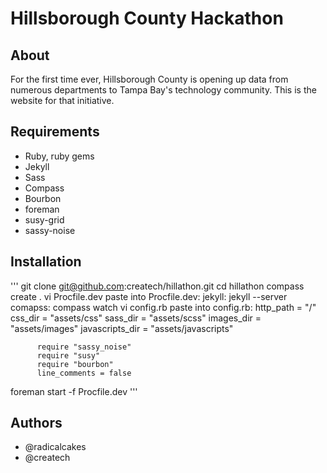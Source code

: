 # Hillsborough County Hackathon #

## About ##

  For the first time ever, Hillsborough County is opening up data from numerous departments to Tampa Bay's technology community.  This is the website for that initiative.   

## Requirements ##

  * Ruby, ruby gems
  * Jekyll
  * Sass
  * Compass
  * Bourbon
  * foreman
  * susy-grid
  * sassy-noise

## Installation ##
   '''
   git clone git@github.com:createch/hillathon.git
   cd hillathon
   compass create .
   vi Procfile.dev
   paste into Procfile.dev: jekyll:  jekyll --server
                             comapss: compass watch
   vi config.rb
   paste into config.rb: 
          http_path = "/"
          css_dir = "assets/css"
          sass_dir = "assets/scss"
          images_dir = "assets/images"
          javascripts_dir = "assets/javascripts"

          require "sassy_noise"
          require "susy"
          require "bourbon"
          line_comments = false
   foreman start -f Procfile.dev
   ''' 

## Authors ##
  
  * @radicalcakes
  * @createch